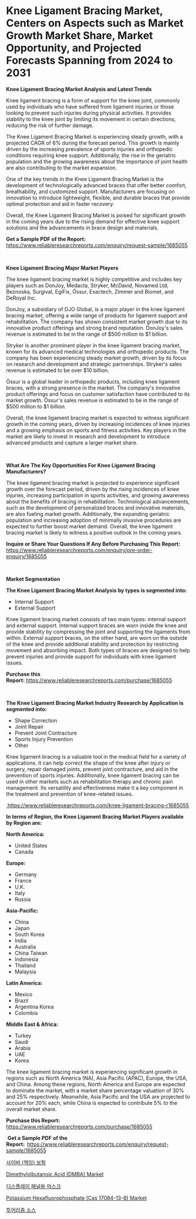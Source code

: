 <p><h1>Knee Ligament Bracing Market, Centers on Aspects such as Market Growth Market Share, Market Opportunity, and Projected Forecasts Spanning from 2024 to 2031</h1></p><p><strong>Knee Ligament Bracing Market Analysis and Latest Trends</strong></p>
<p><p>Knee ligament bracing is a form of support for the knee joint, commonly used by individuals who have suffered from ligament injuries or those looking to prevent such injuries during physical activities. It provides stability to the knee joint by limiting its movement in certain directions, reducing the risk of further damage.</p><p>The Knee Ligament Bracing Market is experiencing steady growth, with a projected CAGR of 6% during the forecast period. This growth is mainly driven by the increasing prevalence of sports injuries and orthopedic conditions requiring knee support. Additionally, the rise in the geriatric population and the growing awareness about the importance of joint health are also contributing to the market expansion.</p><p>One of the key trends in the Knee Ligament Bracing Market is the development of technologically advanced braces that offer better comfort, breathability, and customized support. Manufacturers are focusing on innovation to introduce lightweight, flexible, and durable braces that provide optimal protection and aid in faster recovery.</p><p>Overall, the Knee Ligament Bracing Market is poised for significant growth in the coming years due to the rising demand for effective knee support solutions and the advancements in brace design and materials.</p></p>
<p><strong>Get a Sample PDF of the Report:&nbsp;</strong> <a href="https://www.reliableresearchreports.com/enquiry/request-sample/1685055">https://www.reliableresearchreports.com/enquiry/request-sample/1685055</a></p>
<p>&nbsp;</p>
<p><strong>Knee Ligament Bracing Major Market Players</strong></p>
<p><p>The knee ligament bracing market is highly competitive and includes key players such as DonJoy, Medacta, Stryker, McDavid, Novamed Ltd, Beznoska, Surgival, EgiFix, Össur, Exactech, Zimmer and Biomet, and DeRoyal Inc.</p><p>DonJoy, a subsidiary of DJO Global, is a major player in the knee ligament bracing market, offering a wide range of products for ligament support and rehabilitation. The company has shown consistent market growth due to its innovative product offerings and strong brand reputation. DonJoy's sales revenue is estimated to be in the range of $500 million to $1 billion.</p><p>Stryker is another prominent player in the knee ligament bracing market, known for its advanced medical technologies and orthopedic products. The company has been experiencing steady market growth, driven by its focus on research and development and strategic partnerships. Stryker's sales revenue is estimated to be over $10 billion.</p><p>Össur is a global leader in orthopedic products, including knee ligament braces, with a strong presence in the market. The company's innovative product offerings and focus on customer satisfaction have contributed to its market growth. Össur's sales revenue is estimated to be in the range of $500 million to $1 billion.</p><p>Overall, the knee ligament bracing market is expected to witness significant growth in the coming years, driven by increasing incidences of knee injuries and a growing emphasis on sports and fitness activities. Key players in the market are likely to invest in research and development to introduce advanced products and capture a larger market share.</p></p>
<p>&nbsp;</p>
<p><strong>What Are The Key Opportunities For Knee Ligament Bracing Manufacturers?</strong></p>
<p><p>The knee ligament bracing market is projected to experience significant growth over the forecast period, driven by the rising incidences of knee injuries, increasing participation in sports activities, and growing awareness about the benefits of bracing in rehabilitation. Technological advancements, such as the development of personalized braces and innovative materials, are also fueling market growth. Additionally, the expanding geriatric population and increasing adoption of minimally invasive procedures are expected to further boost market demand. Overall, the knee ligament bracing market is likely to witness a positive outlook in the coming years.</p></p>
<p><strong>Inquire or Share Your Questions If Any Before Purchasing This Report:</strong> <a href="https://www.reliableresearchreports.com/enquiry/pre-order-enquiry/1685055">https://www.reliableresearchreports.com/enquiry/pre-order-enquiry/1685055</a></p>
<p>&nbsp;</p>
<p><strong>Market Segmentation</strong></p>
<p><strong>The Knee Ligament Bracing Market Analysis by types is segmented into:</strong></p>
<p><ul><li>Internal Support</li><li>External Support</li></ul></p>
<p><p>Knee ligament bracing market consists of two main types: internal support and external support. Internal support braces are worn inside the knee and provide stability by compressing the joint and supporting the ligaments from within. External support braces, on the other hand, are worn on the outside of the knee and provide additional stability and protection by restricting movement and absorbing impact. Both types of braces are designed to help prevent injuries and provide support for individuals with knee ligament issues.</p></p>
<p><strong>Purchase this Report:&nbsp;</strong><a href="https://www.reliableresearchreports.com/purchase/1685055">https://www.reliableresearchreports.com/purchase/1685055</a></p>
<p>&nbsp;</p>
<p><strong>The Knee Ligament Bracing Market Industry Research by Application is segmented into:</strong></p>
<p><ul><li>Shape Correction</li><li>Joint Repair</li><li>Prevent Joint Contracture</li><li>Sports Injury Prevention</li><li>Other</li></ul></p>
<p><p>Knee ligament bracing is a valuable tool in the medical field for a variety of applications. It can help correct the shape of the knee after injury or surgery, repair damaged joints, prevent joint contracture, and aid in the prevention of sports injuries. Additionally, knee ligament bracing can be used in other markets such as rehabilitation therapy and chronic pain management. Its versatility and effectiveness make it a key component in the treatment and prevention of knee-related issues.</p></p>
<p><a href="https://www.reliableresearchreports.com/knee-ligament-bracing-r1685055">&nbsp;https://www.reliableresearchreports.com/knee-ligament-bracing-r1685055</a></p>
<p><strong>In terms of Region, the Knee Ligament Bracing Market Players available by Region are:</strong></p>
<p>
    <p> <strong> North America: </strong>
        <ul>
            <li>United States</li>
            <li>Canada</li>
        </ul>
        </p> 
    <p> <strong> Europe: </strong>
        <ul>
            <li>Germany</li>
            <li>France</li>
            <li>U.K.</li>
            <li>Italy</li>
            <li>Russia</li>
        </ul>
        </p> 
    <p> <strong> Asia-Pacific: </strong>
        <ul>
            <li>China</li>
            <li>Japan</li>
            <li>South Korea</li>
            <li>India</li>
            <li>Australia</li>
            <li>China Taiwan</li>
            <li>Indonesia</li>
            <li>Thailand</li>
            <li>Malaysia</li>
        </ul>
        </p> 
    <p> <strong> Latin America: </strong>
        <ul>
            <li>Mexico</li>
            <li>Brazil</li>
            <li>Argentina Korea</li>
            <li>Colombia</li>
        </ul>
        </p> 
    <p> <strong> Middle East & Africa: </strong>
        <ul>
            <li>Turkey</li>
            <li>Saudi</li>
            <li>Arabia</li>
            <li>UAE</li>
            <li>Korea</li>
        </ul>
    </p>
    </p>
<p><p>The knee ligament bracing market is experiencing significant growth in regions such as North America (NA), Asia Pacific (APAC), Europe, the USA, and China. Among these regions, North America and Europe are expected to dominate the market, with a market share percentage valuation of 30% and 25% respectively. Meanwhile, Asia Pacific and the USA are projected to account for 20% each, while China is expected to contribute 5% to the overall market share.</p></p>
<p><strong>Purchase this Report: </strong><a href="https://www.reliableresearchreports.com/purchase/1685055">https://www.reliableresearchreports.com/purchase/1685055</a></p>
<p>&nbsp;<strong>Get a Sample PDF of the Report:&nbsp;&nbsp;</strong><a href="https://www.reliableresearchreports.com/enquiry/request-sample/1685055">https://www.reliableresearchreports.com/enquiry/request-sample/1685055</a></p>
<p><strong></strong></p>
<p><p><a href="https://medium.com/@danieldobroiu20221/%EC%82%AC%EC%9D%B4%EB%B2%84-%EC%B1%85%EC%9E%84-%EB%B3%B4%ED%97%98-%EC%8B%9C%EC%9E%A5-%EC%9C%A0%ED%98%95-%EC%9D%91%EC%9A%A9-%EB%B0%8F-%EC%A7%80%EB%A6%AC%EC%A0%81%EC%9C%BC%EB%A1%9C-%EC%A2%85%ED%95%A9%EC%A0%81%EC%9D%B8-%ED%8F%89%EA%B0%80-c881761c0db9">사이버 (책임) 보험</a></p><p><a href="https://github.com/jerrycopelandthomaswsqd8q/Market-Research-Report-List-3/blob/main/dimethylolbutanoic-acid-dmba-market.md">Dimethylolbutanoic Acid (DMBA) Market</a></p><p><a href="https://github.com/vs019sa3m8x/Market-Research-Report-List-2/blob/main/4512871105823.md">디스플레이 패널용 마스크</a></p><p><a href="https://github.com/brenzgnarento/Market-Research-Report-List-2/blob/main/potassium-hexafluorophosphate-cas-17084-13-8-market.md">Potassium Hexafluorophosphate (Cas 17084-13-8) Market</a></p><p><a href="https://github.com/lzrvbyqzftro57/Market-Research-Report-List-2/blob/main/7148684105822.md">투어리즘 소스</a></p></p>
